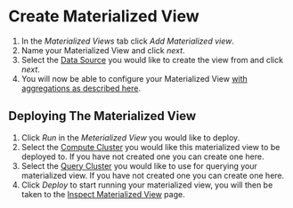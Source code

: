 # Create Materialized View

1. In the _Materialized Views_ tab click _Add Materialized view_.
2. Name your Materialized View and click _next_.
3. Select the [Data Source](/DataSources.md) you would like to create the view from and click _next_.
4. You will now be able to configure your Materialized View [with aggregations as described here](/outputs/aggregating-data.md).

## Deploying The Materialized View
1. Click _Run_ in the _Meterialized View_ you would like to deploy.
2. Select the [Compute Cluster](/clusters/compute-cluster.md) you would like this materialized view to be deployed to. If you have not created one you can create one here.
3. Select the [Query Cluster](/clusters/query-cluster.md) you would like to use for querying your materialized view. If you have not created one you can create one here.
5. Click _Deploy_ to start running your materialized view, you will then be taken to the [Inspect Materialized View](/indexed-views/inspecting-your-materialized-view.md) page.
